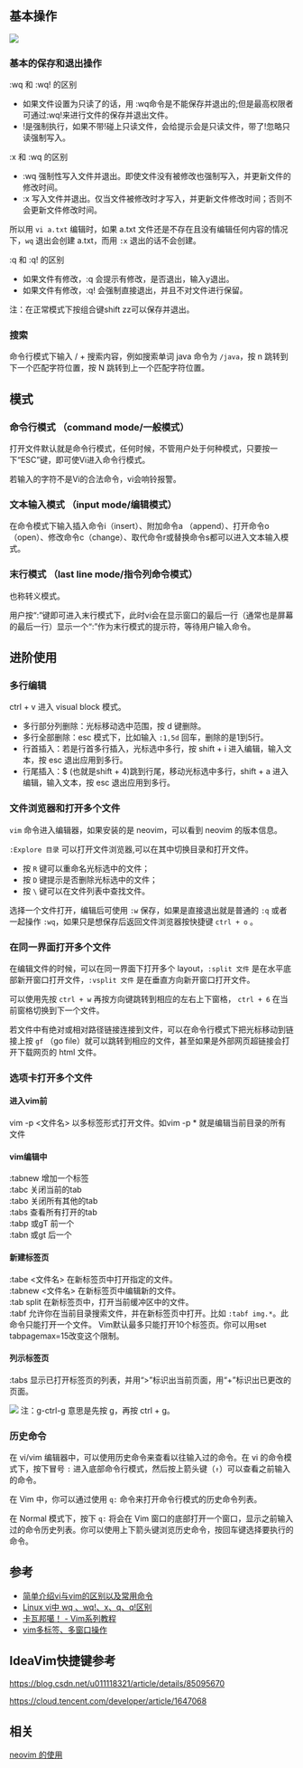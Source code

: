 ## 基本操作

![](../Assets/Pasted%20image%2020220711110643.png)

### 基本的保存和退出操作

:wq 和 :wq! 的区别

-   如果文件设置为只读了的话，用 :wq命令是不能保存并退出的;但是最高权限者可通过:wq!来进行文件的保存并退出文件。
-   !是强制执行，如果不带!碰上只读文件，会给提示会是只读文件，带了!忽略只读强制写入。

:x 和 :wq 的区别

-   :wq 强制性写入文件并退出。即使文件没有被修改也强制写入，并更新文件的修改时间。
-   :x 写入文件并退出。仅当文件被修改时才写入，并更新文件修改时间；否则不会更新文件修改时间。

所以用 `vi a.txt` 编辑时，如果 a.txt 文件还是不存在且没有编辑任何内容的情况下，`wq` 退出会创建 a.txt，而用 `:x`  退出的话不会创建。

:q 和 :q! 的区别

-   如果文件有修改，:q 会提示有修改，是否退出，输入y退出。
-   如果文件有修改，:q! 会强制直接退出，并且不对文件进行保留。

注：在正常模式下按组合键shift zz可以保存并退出。

### 搜索

命令行模式下输入 / + 搜索内容，例如搜索单词 java 命令为 `/java`，按 n 跳转到下一个匹配字符位置，按 N 跳转到上一个匹配字符位置。

## 模式

### 命令行模式 （command mode/一般模式）

打开文件默认就是命令行模式，任何时候，不管用户处于何种模式，只要按一下“ESC”键，即可使Vi进入命令行模式。

若输入的字符不是Vi的合法命令，vi会响铃报警。

### 文本输入模式 （input mode/编辑模式）

在命令模式下输入插入命令i（insert）、附加命令a （append）、打开命令o（open）、修改命令c（change）、取代命令r或替换命令s都可以进入文本输入模式。

### 末行模式 （last line mode/指令列命令模式）

也称转义模式。

用户按“:”键即可进入末行模式下，此时vi会在显示窗口的最后一行（通常也是屏幕的最后一行）显示一个“:”作为末行模式的提示符，等待用户输入命令。

## 进阶使用
### 多行编辑

ctrl + v 进入 visual block 模式。

- 多行部分列删除：光标移动选中范围，按 d 键删除。
- 多行全部删除：esc 模式下，比如输入 `:1,5d` 回车，删除的是1到5行。
- 行首插入：若是行首多行插入，光标选中多行，按 shift + i 进入编辑，输入文本，按 esc 退出应用到多行。
- 行尾插入：$ (也就是shift + 4)跳到行尾，移动光标选中多行，shift + a 进入编辑，输入文本，按 esc 退出应用到多行。

### 文件浏览器和打开多个文件

`vim` 命令进入编辑器，如果安装的是 neovim，可以看到 neovim 的版本信息。

`:Explore 目录` 可以打开文件浏览器,可以在其中切换目录和打开文件。

- 按 `R` 键可以重命名光标选中的文件；
- 按 `D` 键提示是否删除光标选中的文件；
- 按 `\` 键可以在文件列表中查找文件。

选择一个文件打开，编辑后可使用 `:w` 保存，如果是直接退出就是普通的 `:q` 或者一起操作 `:wq`，如果只是想保存后返回文件浏览器按快捷键 `ctrl + o` 。
### 在同一界面打开多个文件

在编辑文件的时候，可以在同一界面下打开多个 layout，`:split 文件` 是在水平底部新开窗口打开文件，`:vsplit 文件` 是在垂直方向新开窗口打开文件。

可以使用先按 `ctrl + w` 再按方向键跳转到相应的左右上下窗格， `ctrl + 6` 在当前窗格切换到下一个文件。

若文件中有绝对或相对路径链接连接到文件，可以在命令行模式下把光标移动到链接上按 `gf` （go file）就可以跳转到相应的文件，甚至如果是外部网页超链接会打开下载网页的 html 文件。
### 选项卡打开多个文件

#### 进入vim前

vim -p <文件名> 以多标签形式打开文件。如vim -p * 就是编辑当前目录的所有文件

#### vim编辑中

:tabnew 增加一个标签  
:tabc 关闭当前的tab  
:tabo 关闭所有其他的tab  
:tabs 查看所有打开的tab  
:tabp 或gT 前一个  
:tabn 或gt 后一个

#### 新建标签页

:tabe <文件名> 在新标签页中打开指定的文件。  
:tabnew <文件名> 在新标签页中编辑新的文件。  
:tab split 在新标签页中，打开当前缓冲区中的文件。  
:tabf 允许你在当前目录搜索文件，并在新标签页中打开。比如 `:tabf img.*`。此命令只能打开一个文件。
Vim默认最多只能打开10个标签页。你可以用set tabpagemax=15改变这个限制。

#### 列示标签页

:tabs 显示已打开标签页的列表，并用“>”标识出当前页面，用“+”标识出已更改的页面。


![](Assets/Pasted%20image%2020230821232234.png)
注：g-ctrl-g 意思是先按 g，再按 ctrl + g。

###  历史命令

在 vi/vim 编辑器中，可以使用历史命令来查看以往输入过的命令。在 vi 的命令模式下，按下冒号 `:` 进入底部命令行模式，然后按上箭头键（`↑`）可以查看之前输入的命令。

在 Vim 中，你可以通过使用 `q:` 命令来打开命令行模式的历史命令列表。

在 Normal 模式下，按下 `q:` 将会在 Vim 窗口的底部打开一个窗口，显示之前输入过的命令历史列表。你可以使用上下箭头键浏览历史命令，按回车键选择要执行的命令。

## 参考

- [简单介绍vi与vim的区别以及常用命令](https://www.linuxprobe.com/vi-vim-qb.html)
- [Linux vi中 wq 、wq!、x、q、q!区别](https://codeantenna.com/a/dbDdz8uTcC)
- [卡瓦邦噶！ - Vim系列教程](https://www.kawabangga.com/vim%E7%B3%BB%E5%88%97)
- [vim多标签、多窗口操作](http://www.zhizhi123.com/2016/05/21/vim-multiple-tabs-windows/)
## IdeaVim快捷键参考

https://blog.csdn.net/u011118321/article/details/85095670

https://cloud.tencent.com/developer/article/1647068

## 相关
[neovim 的使用](../Application/nvim.md)